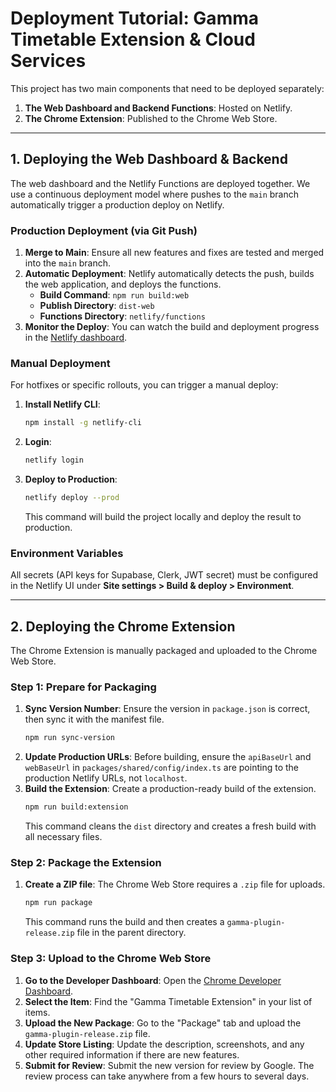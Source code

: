 # Deployment Tutorial: Gamma Timetable Extension & Cloud Services

This project has two main components that need to be deployed separately:
1.  **The Web Dashboard and Backend Functions**: Hosted on Netlify.
2.  **The Chrome Extension**: Published to the Chrome Web Store.

---

## 1. Deploying the Web Dashboard & Backend

The web dashboard and the Netlify Functions are deployed together. We use a continuous deployment model where pushes to the `main` branch automatically trigger a production deploy on Netlify.

### Production Deployment (via Git Push)

1.  **Merge to Main**: Ensure all new features and fixes are tested and merged into the `main` branch.
2.  **Automatic Deployment**: Netlify automatically detects the push, builds the web application, and deploys the functions.
    -   **Build Command**: `npm run build:web`
    -   **Publish Directory**: `dist-web`
    -   **Functions Directory**: `netlify/functions`
3.  **Monitor the Deploy**: You can watch the build and deployment progress in the [Netlify dashboard](https://app.netlify.com/).

### Manual Deployment

For hotfixes or specific rollouts, you can trigger a manual deploy:

1.  **Install Netlify CLI**:
    ```bash
    npm install -g netlify-cli
    ```
2.  **Login**:
    ```bash
    netlify login
    ```
3.  **Deploy to Production**:
    ```bash
    netlify deploy --prod
    ```
    This command will build the project locally and deploy the result to production.

### Environment Variables

All secrets (API keys for Supabase, Clerk, JWT secret) must be configured in the Netlify UI under **Site settings > Build & deploy > Environment**.

---

## 2. Deploying the Chrome Extension

The Chrome Extension is manually packaged and uploaded to the Chrome Web Store.

### Step 1: Prepare for Packaging

1.  **Sync Version Number**: Ensure the version in `package.json` is correct, then sync it with the manifest file.
    ```bash
    npm run sync-version
    ```
2.  **Update Production URLs**: Before building, ensure the `apiBaseUrl` and `webBaseUrl` in `packages/shared/config/index.ts` are pointing to the production Netlify URLs, not `localhost`.
3.  **Build the Extension**: Create a production-ready build of the extension.
    ```bash
    npm run build:extension
    ```
    This command cleans the `dist` directory and creates a fresh build with all necessary files.

### Step 2: Package the Extension

1.  **Create a ZIP file**: The Chrome Web Store requires a `.zip` file for uploads.
    ```bash
    npm run package
    ```
    This command runs the build and then creates a `gamma-plugin-release.zip` file in the parent directory.

### Step 3: Upload to the Chrome Web Store

1.  **Go to the Developer Dashboard**: Open the [Chrome Developer Dashboard](https://chrome.google.com/webstore/devconsole).
2.  **Select the Item**: Find the "Gamma Timetable Extension" in your list of items.
3.  **Upload the New Package**: Go to the "Package" tab and upload the `gamma-plugin-release.zip` file.
4.  **Update Store Listing**: Update the description, screenshots, and any other required information if there are new features.
5.  **Submit for Review**: Submit the new version for review by Google. The review process can take anywhere from a few hours to several days.
